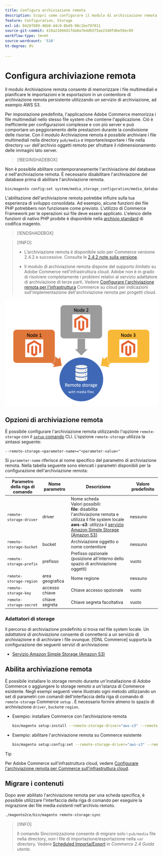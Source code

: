 ```yaml
---
title: Configura archiviazione remota
description: Scopri come configurare il modulo di archiviazione remota per l’applicazione Commerce on-premise.
feature: Configuration, Storage
exl-id: 0428f889-46b0-44c9-8bd9-98c1be797011
source-git-commit: 419a21604d1fda0a76dd0375ae2340fd6e59ec89
workflow-type: tm+mt
source-wordcount: '510'
ht-degree: 0%

---
```


# Configura archiviazione remota

Il modulo Archiviazione remota consente di memorizzare i file multimediali e pianificare le importazioni e le esportazioni in un contenitore di archiviazione remota persistente utilizzando un servizio di archiviazione, ad esempio AWS S3.

Per impostazione predefinita, l&#39;applicazione Adobe Commerce memorizza i file multimediali nello stesso file system che contiene l&#39;applicazione. Ciò è inefficiente per configurazioni complesse e con più server e può comportare un peggioramento delle prestazioni durante la condivisione delle risorse. Con il modulo Archiviazione remota è possibile archiviare i file multimediali nella directory `pub/media` e importare/esportare i file nella directory `var` dell&#39;archivio oggetti remoto per sfruttare il ridimensionamento delle immagini lato server.

>[!BEGINSHADEBOX]

Non è possibile abilitare contemporaneamente l&#39;archiviazione del database _e_ nell&#39;archiviazione remota. È necessario disabilitare l&#39;archiviazione del database prima di abilitare l&#39;archiviazione remota.

```bash
bin/magento config:set system/media_storage_configuration/media_database 0
```

L&#39;abilitazione dell&#39;archiviazione remota potrebbe influire sulla tua esperienza di sviluppo consolidata. Ad esempio, alcune funzioni dei file PHP potrebbero non funzionare come previsto. L&#39;utilizzo di Commerce Framework per le operazioni sui file deve essere applicato. L&#39;elenco delle funzioni di nativo PHP proibite è disponibile nella [archivio standard](https://github.com/magento/magento-coding-standard/blob/develop/Magento2/Sniffs/Functions/DiscouragedFunctionSniff.php) di codifica magento.

>[!ENDSHADEBOX]

>[!INFO]
>
>- L’archiviazione remota è disponibile solo per Commerce versione 2.4.2 e successive. Consulta le [2.4.2 note sulla versione](https://experienceleague.adobe.com/it/docs/commerce-operations/release/notes/magento-open-source/2-4-2).
>
>- Il modulo di archiviazione remota dispone del supporto _limitato_ su Adobe Commerce nell&#39;infrastruttura cloud. Adobe non è in grado di risolvere completamente i problemi relativi al servizio adattatore di archiviazione di terze parti. Vedere [Configurare l&#39;archiviazione remota per l&#39;infrastruttura](cloud-support.md) Commerce su cloud per indicazioni sull&#39;implementazione dell&#39;archiviazione remota per progetti cloud.

![immagine schema](../../assets/configuration/remote-storage-schema.png)

## Opzioni di archiviazione remota

È possibile configurare l&#39;archiviazione remota utilizzando l&#39;opzione `remote-storage` con il [`setup` comando](../../installation/tutorials/deployment.md) CLI. L&#39;opzione `remote-storage` utilizza la sintassi seguente:

```text
--remote-storage-<parameter-name>="<parameter-value>"
```

Si `parameter-name` riferisce al nome specifico del parametro di archiviazione remota. Nella tabella seguente sono elencati i parametri disponibili per la configurazione dell&#39;archiviazione remota:

| Parametro della riga di comando | Nome parametro | Descrizione | Valore predefinito |
|--- |--- |--- |--- |
| `remote-storage-driver` | driver | Nome scheda<br>Valori possibili:<br>**file**: disabilita l&#39;archiviazione remota e utilizza il file system locale <br>**aws-s3**: utilizza il [servizio Amazon Simple Storage (Amazon S3)](remote-storage-aws-s3.md) | nessuno |
| `remote-storage-bucket` | bucket | Archiviazione oggetto o nome contenitore | nessuno |
| `remote-storage-prefix` | prefisso | Prefisso opzionale (posizione all&#39;interno dello spazio di archiviazione oggetti) | vuoto |
| `remote-storage-region` | area geografica | Nome regione | nessuno |
| `remote-storage-key` | accesso chiave | Chiave accesso opzionale | vuoto |
| `remote-storage-secret` | chiave segreta | Chiave segreta facoltativa | vuoto |

### Adattatori di storage

Il percorso di archiviazione predefinito si trova nel file system locale. Un _adattatore di archiviazione_ consente di connettersi a un servizio di archiviazione e di archiviare i file ovunque. [!DNL Commerce] supporta la configurazione dei seguenti servizi di archiviazione:

- [Servizio Amazon Simple Storage (Amazon S3)](remote-storage-aws-s3.md)

## Abilita archiviazione remota

È possibile installare lo storage remoto durante un&#39;installazione di Adobe Commerce o aggiungere lo storage remoto a un&#39;istanza di Commerce esistente. Negli esempi seguenti viene illustrato ogni metodo utilizzando un set di parametri con comandi dell&#39;interfaccia della riga di comando di `remote-storage` Commerce `setup` . È necessario fornire almeno lo spazio di archiviazione `driver`, `bucket`e `region`.

- Esempio: installare Commerce con l’archiviazione remota

  ```bash
  bin/magento setup:install --remote-storage-driver="aws-s3" --remote-storage-bucket="myBucket" --remote-storage-region="us-east-1"
  ```

- Esempio: abilitare l&#39;archiviazione remota su Commerce esistente

  ```bash
  bin/magento setup:config:set --remote-storage-driver="aws-s3" --remote-storage-bucket="myBucket" --remote-storage-region="us-east-1"
  ```

>[!TIP]
>
>Per Adobe Commerce sull&#39;infrastruttura cloud, vedere [Configurare l&#39;archiviazione remota per Commerce sull&#39;infrastruttura cloud](cloud-support.md).

## Migrare i contenuti

Dopo aver abilitato l&#39;archiviazione remota per una scheda specifica, è possibile utilizzare l&#39;interfaccia della riga di comando per eseguire la migrazione dei file media _esistenti_ nell&#39;archivio remoto.

```bash
./magento2ce/bin/magento remote-storage:sync
```

>[!INFO]
>
>Il comando Sincronizzazione consente di migrare solo i `pub/media` file nella directory, _non_ i file di importazione/esportazione nella `var` directory. Vedere [Scheduled Importa/Export](https://experienceleague.adobe.com/docs/commerce-admin/systems/data-transfer/data-scheduled-import-export.html?lang=it) in _Commerce 2.4 Guida utente_.

<!-- link definitions -->

[import-export]: https://docs.magento.com/user-guide/system/data-scheduled-import-export.html
